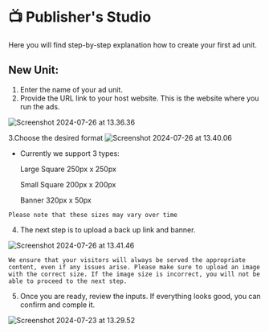 # 📺 Publisher's Studio

Here you will find step-by-step explanation how to create your first ad unit.

## New Unit: 
1. Enter the name of your ad unit.
2. Provide the URL link to your host website. This is the website where you run the ads. 

![Screenshot 2024-07-26 at 13.36.36](https://hackmd.io/_uploads/rJuUqZbKC.png)

3.Choose the desired format
![Screenshot 2024-07-26 at 13.40.06](https://hackmd.io/_uploads/HkimoWbF0.png)


- Currently we support 3 types:
  
  Large Square 250px x 250px 
  
  Small Square 200px x 200px
  
  Banner 320px x 50px
  
```admonish note
Please note that these sizes may vary over time
```

4. The next step is to upload a back up link and banner.

![Screenshot 2024-07-26 at 13.41.46](https://hackmd.io/_uploads/H1WqiZbtR.png)

```admonish note
We ensure that your visitors will always be served the appropriate content, even if any issues arise. Please make sure to upload an image with the correct size. If the image size is incorrect, you will not be able to proceed to the next step.
```

5. Once you are ready, review the inputs. If everything looks good, you can confirm and comple it.

![Screenshot 2024-07-23 at 13.29.52](https://hackmd.io/_uploads/S1ZOEMad0.png)
